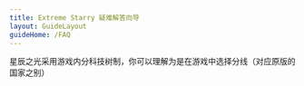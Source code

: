 ```yaml
---
title: Extreme Starry 疑难解答向导
layout: GuideLayout
guideHome: /FAQ
---
```


星辰之光采用游戏内分科技树制，你可以理解为是在游戏中选择分线（对应原版的国家之别）
